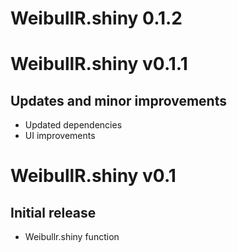 # WeibullR.shiny 0.1.2

# WeibullR.shiny v0.1.1

## Updates and minor improvements
* Updated dependencies
* UI improvements

# WeibullR.shiny v0.1

## Initial release
* Weibullr.shiny function
